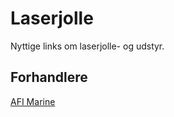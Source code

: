 # Laserjolle
Nyttige links om laserjolle- og udstyr.

## Forhandlere
[AFI Marine](http://www.afi.dk/594-laserjolle)
